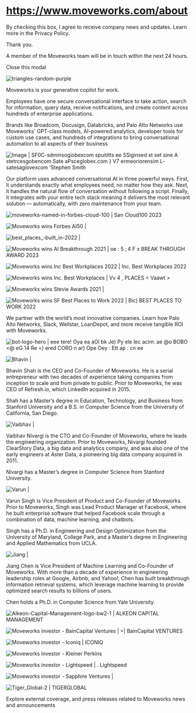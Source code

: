 # https://www.moveworks.com/about

By checking this box, I agree to receive company news and updates. Learn more in the Privacy Policy.

Thank you.

A member of the Moveworks team will be in touch within the next 24 hours.



  Close this modal
  


![triangles-random-purple](https://www.moveworks.com/hubfs/img/site/backgrounds/triangles-random-purple.svg)

Moveworks is your generative copilot for work.

Employees have one secure conversational interface to take action, search for information, query data, receive notifications, and create content across hundreds of enterprise applications.

Brands like Broadcom, Docusign, Databricks, and Palo Alto Networks use Moveworks' GPT-class models, AI-powered analytics, developer tools for custom use cases, and hundreds of integrations to bring conversational automation to all aspects of their business

![Image | SF0C-sdminsogiobexcom spuititts ee SSiginsed st set sine A stetrcesgobencom Sate aPsceglobex.com } V7 ermeoriorensim L- satesagiovexcom ‘Stephen Smith](https://www.moveworks.com/hubfs/img/site/platform.png)

Our platform uses advanced conversational AI in three powerful ways. First, it understands exactly what employees need, no matter how they ask. Next, it handles the natural flow of conversation without following a script. Finally, it integrates with your entire tech stack meaning it delivers the most relevant solution — automatically, with zero maintenance from your team.

![moveworks-named-in-forbes-cloud-100 | San Cloud100 2023](https://www.moveworks.com/hubfs/moveworks-named-in-forbes-cloud-100.jpg)

![Moveworks wins Forbes AI50 | ](https://www.moveworks.com/hubfs/img/site/logos/awards/forbes%20AI50.png)

![best_places_-built_in-2022 | ](https://www.moveworks.com/hubfs/img/site/logos/awards/best_places_-built_in-2022.png)

![Moveworks wins AI Breakthrough 2021 | oe : 5 ; ¢ F x BREAK THROUGH AWARD 2023](https://www.moveworks.com/hubfs/img/site/logos/awards/AI_breakthrough_2021.png)

![Moveworks wins Inc Best Workplaces 2022 | Inc. Best Workplaces 2022](https://www.moveworks.com/hubfs/Mediavine_Inc_Best_Workplaces_2022-transparent-1.jpg)

![Moveworks wins Inc. Best Workplaces | Vv 4 , PLACES < Vaawt >](https://www.moveworks.com/hubfs/img/site/logos/awards/best_places-inc.png)

![Moveworks wins Stevie Awards 2021 | ](https://www.moveworks.com/hubfs/img/site/logos/awards/stevie_awards_2021.png)

![Moveworks wins SF Best Places to Work 2022 | Bic) BEST PLACES TO WORK 2022](https://www.moveworks.com/hubfs/img/site/logos/awards/best_place-SFBT-22.png)

We partner with the world’s most innovative companies. Learn how Palo Alto Networks, Slack, Wellstar, LoanDepot, and more receive tangible ROI with Moveworks.

![bot-logo-hero | eee tere! Oya ea aOl bk Je) Py ele lec acim: ae @o BOBO <@ eG 14 Re =) ered CORO n ar) Ope Oey : Ett ap : cn ee](https://www.moveworks.com/hubfs/img/site/home-page/headers/bot-logo-hero.jpg)

![Bhavin | ](https://www.moveworks.com/hs-fs/hubfs/Bhavin.jpg)

Bhavin Shah is the CEO and Co-Founder of Moveworks. He is a serial entrepreneur with two decades of experience taking companies from inception to scale and from private to public. Prior to Moveworks, he was CEO of Refresh.io, which LinkedIn acquired in 2015.

Shah has a Master’s degree in Education, Technology, and Business from Stanford University and a B.S. in Computer Science from the University of California, San Diego.

![Vaibhav | ](https://www.moveworks.com/hs-fs/hubfs/Vaibhav.jpg)

Vaibhav Nivargi is the CTO and Co-Founder of Moveworks, where he leads the engineering organization. Prior to Moveworks, Nivargi founded ClearStory Data, a big data and analytics company, and was also one of the early engineers at Aster Data, a pioneering big data company acquired in 2011. 

Nivargi has a Master’s degree in Computer Science from Stanford University.

![Varun | ](https://www.moveworks.com/hs-fs/hubfs/Varun.jpg)

Varun Singh is Vice President of Product and Co-Founder of Moveworks. Prior to Moveworks, Singh was Lead Product Manager at Facebook, where he built enterprise software that helped Facebook scale through a combination of data, machine learning, and chatbots.

Singh has a Ph.D. in Engineering and Design Optimization from the University of Maryland, College Park, and a Master’s degree in Engineering and Applied Mathematics from UCLA.

![Jiang | ](https://www.moveworks.com/hubfs/Jiang-1.jpg)

Jiang Chen is Vice President of Machine Learning and Co-Founder of Moveworks. With more than a decade of experience in engineering leadership roles at Google, Airbnb, and Yahoo!, Chen has built breakthrough information retrieval systems, which leverage machine learning to provide optimized search results to billions of users. 

Chen holds a Ph.D. in Computer Science from Yale University.

![Alkeon-Capital-Management-logo-bw2-1 | ALKEON CAPITAL MANAGEMENT](https://www.moveworks.com/hubfs/Alkeon-Capital-Management-logo-bw2-1.png)

![Moveworks investor - BainCapital Ventures | =| BainCapital VENTURES](https://www.moveworks.com/hubfs/BainCapital_Ventures_H_k.png)

![Moveworks investor - Iconiq | ICONIQ](https://www.moveworks.com/hubfs/img/investors/iconiq-logo.png)

![Moveworks investor - Kleiner Perkins](https://www.moveworks.com/hubfs/img/investors/Kleiner_Perkins_logo_black.svg?noresize)

![Moveworks investor - Lightspeed | . Lightspeed](https://www.moveworks.com/hubfs/img/investors/lightspeed.png)

![Moveworks investor - Sapphire Ventures | ](https://www.moveworks.com/hubfs/img/investors/Sapphire-Ventures-Logo-Grayscale-Positive%20copy.png)

![Tiger_Global-2 | TIGERGLOBAL](https://www.moveworks.com/hubfs/Tiger_Global-2.png)

Explore external coverage, and press releases related to Moveworks news and announcements

